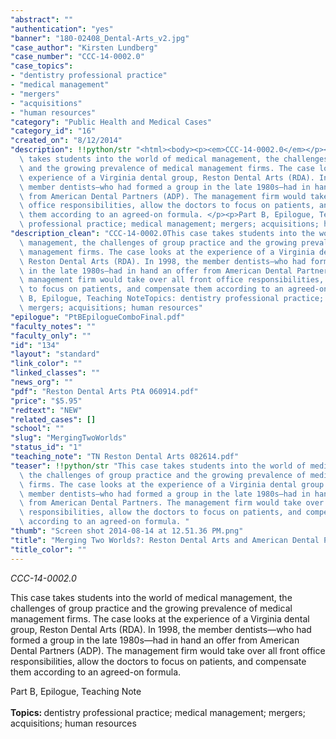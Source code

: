 ```yaml
---
"abstract": ""
"authentication": "yes"
"banner": "180-02408_Dental-Arts_v2.jpg"
"case_author": "Kirsten Lundberg"
"case_number": "CCC-14-0002.0"
"case_topics":
- "dentistry professional practice"
- "medical management"
- "mergers"
- "acquisitions"
- "human resources"
"category": "Public Health and Medical Cases"
"category_id": "16"
"created_on": "8/12/2014"
"description": !!python/str "<html><body><p><em>CCC-14-0002.0</em></p><p>This case\
  \ takes students into the world of medical management, the challenges of group practice\
  \ and the growing prevalence of medical management firms. The case looks at the\
  \ experience of a Virginia dental group, Reston Dental Arts (RDA). In 1998, the\
  \ member dentists—who had formed a group in the late 1980s—had in hand an offer\
  \ from American Dental Partners (ADP). The management firm would take over all front\
  \ office responsibilities, allow the doctors to focus on patients, and compensate\
  \ them according to an agreed-on formula. </p><p>Part B, Epilogue, Teaching Note<br/><br/><strong>Topics: </strong>dentistry\
  \ professional practice; medical management; mergers; acquisitions; human resources</p></body></html>"
"description_clean": "CCC-14-0002.0This case takes students into the world of medical\
  \ management, the challenges of group practice and the growing prevalence of medical\
  \ management firms. The case looks at the experience of a Virginia dental group,\
  \ Reston Dental Arts (RDA). In 1998, the member dentists—who had formed a group\
  \ in the late 1980s—had in hand an offer from American Dental Partners (ADP). The\
  \ management firm would take over all front office responsibilities, allow the doctors\
  \ to focus on patients, and compensate them according to an agreed-on formula. Part\
  \ B, Epilogue, Teaching NoteTopics: dentistry professional practice; medical management;\
  \ mergers; acquisitions; human resources"
"epilogue": "PtBEpilogueComboFinal.pdf"
"faculty_notes": ""
"faculty_only": ""
"id": "134"
"layout": "standard"
"link_color": ""
"linked_classes": ""
"news_org": ""
"pdf": "Reston Dental Arts PtA 060914.pdf"
"price": "$5.95"
"redtext": "NEW"
"related_cases": []
"school": ""
"slug": "MergingTwoWorlds"
"status_id": "1"
"teaching_note": "TN Reston Dental Arts 082614.pdf"
"teaser": !!python/str "This case takes students into the world of medical management,\
  \ the challenges of group practice and the growing prevalence of medical management\
  \ firms. The case looks at the experience of a Virginia dental group. In 1998, the\
  \ member dentists—who had formed a group in the late 1980s—had in hand an offer\
  \ from American Dental Partners. The management firm would take over all front office\
  \ responsibilities, allow the doctors to focus on patients, and compensate them\
  \ according to an agreed-on formula. "
"thumb": "Screen shot 2014-08-14 at 12.51.36 PM.png"
"title": "Merging Two Worlds?: Reston Dental Arts and American Dental Partners"
"title_color": ""
---
```

<html><body><p><em>CCC-14-0002.0</em></p><p>This case takes students into the world of medical management, the challenges of group practice and the growing prevalence of medical management firms. The case looks at the experience of a Virginia dental group, Reston Dental Arts (RDA). In 1998, the member dentists—who had formed a group in the late 1980s—had in hand an offer from American Dental Partners (ADP). The management firm would take over all front office responsibilities, allow the doctors to focus on patients, and compensate them according to an agreed-on formula. </p><p>Part B, Epilogue, Teaching Note<br/><br/><strong>Topics: </strong>dentistry professional practice; medical management; mergers; acquisitions; human resources</p></body></html>
